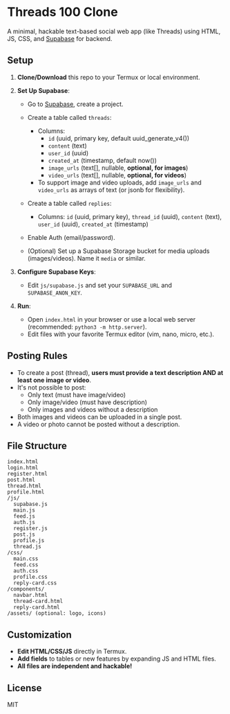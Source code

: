 # Threads 100 Clone

A minimal, hackable text-based social web app (like Threads) using HTML, JS, CSS, and [Supabase](https://supabase.com) for backend.

## Setup

1. **Clone/Download** this repo to your Termux or local environment.

2. **Set Up Supabase**:
   - Go to [Supabase](https://app.supabase.com), create a project.
   - Create a table called `threads`:
     - Columns: 
       - `id` (uuid, primary key, default uuid_generate_v4())
       - `content` (text)
       - `user_id` (uuid)
       - `created_at` (timestamp, default now())
       - `image_urls` (text[], nullable, **optional, for images**)
       - `video_urls` (text[], nullable, **optional, for videos**)
     - To support image and video uploads, add `image_urls` and `video_urls` as arrays of text (or jsonb for flexibility).
   - Create a table called `replies`:
     - Columns: `id` (uuid, primary key), `thread_id` (uuid), `content` (text), `user_id` (uuid), `created_at` (timestamp)
   - Enable Auth (email/password).

   - (Optional) Set up a Supabase Storage bucket for media uploads (images/videos). Name it `media` or similar.

3. **Configure Supabase Keys**:
   - Edit `js/supabase.js` and set your `SUPABASE_URL` and `SUPABASE_ANON_KEY`.

4. **Run**:
   - Open `index.html` in your browser or use a local web server (recommended: `python3 -m http.server`).
   - Edit files with your favorite Termux editor (vim, nano, micro, etc.).

## Posting Rules

- To create a post (thread), **users must provide a text description AND at least one image or video**.
- It's not possible to post:
  - Only text (must have image/video)
  - Only image/video (must have description)
  - Only images and videos without a description
- Both images and videos can be uploaded in a single post.
- A video or photo cannot be posted without a description.

## File Structure

```
index.html
login.html
register.html
post.html
thread.html
profile.html
/js/
  supabase.js
  main.js
  feed.js
  auth.js
  register.js
  post.js
  profile.js
  thread.js
/css/
  main.css
  feed.css
  auth.css
  profile.css
  reply-card.css
/components/
  navbar.html
  thread-card.html
  reply-card.html
/assets/ (optional: logo, icons)
```

## Customization

- **Edit HTML/CSS/JS** directly in Termux.
- **Add fields** to tables or new features by expanding JS and HTML files.
- **All files are independent and hackable!**

## License

MIT
